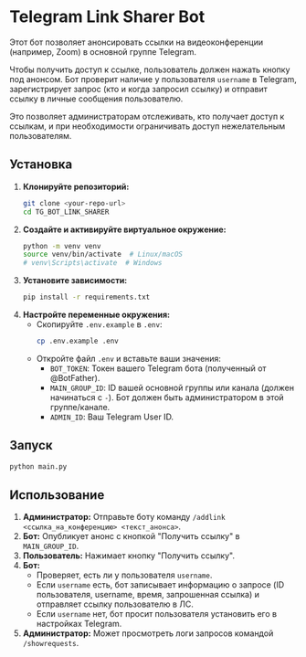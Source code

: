 # Telegram Link Sharer Bot

Этот бот позволяет анонсировать ссылки на видеоконференции (например, Zoom) в основной группе Telegram.

Чтобы получить доступ к ссылке, пользователь должен нажать кнопку под анонсом. Бот проверит наличие у пользователя `username` в Telegram, зарегистрирует запрос (кто и когда запросил ссылку) и отправит ссылку в личные сообщения пользователю.

Это позволяет администраторам отслеживать, кто получает доступ к ссылкам, и при необходимости ограничивать доступ нежелательным пользователям.

## Установка

1.  **Клонируйте репозиторий:**
    ```bash
    git clone <your-repo-url>
    cd TG_BOT_LINK_SHARER
    ```
2.  **Создайте и активируйте виртуальное окружение:**
    ```bash
    python -m venv venv
    source venv/bin/activate  # Linux/macOS
    # venv\Scripts\activate  # Windows
    ```
3.  **Установите зависимости:**
    ```bash
    pip install -r requirements.txt
    ```
4.  **Настройте переменные окружения:**
    *   Скопируйте `.env.example` в `.env`:
        ```bash
        cp .env.example .env
        ```
    *   Откройте файл `.env` и вставьте ваши значения:
        *   `BOT_TOKEN`: Токен вашего Telegram бота (полученный от @BotFather).
        *   `MAIN_GROUP_ID`: ID вашей основной группы или канала (должен начинаться с `-`). Бот должен быть администратором в этой группе/канале.
        *   `ADMIN_ID`: Ваш Telegram User ID.

## Запуск

```bash
python main.py
```

## Использование

1.  **Администратор:** Отправьте боту команду `/addlink <ссылка_на_конференцию> <текст_анонса>`.
2.  **Бот:** Опубликует анонс с кнопкой "Получить ссылку" в `MAIN_GROUP_ID`.
3.  **Пользователь:** Нажимает кнопку "Получить ссылку".
4.  **Бот:**
    *   Проверяет, есть ли у пользователя `username`.
    *   Если `username` есть, бот записывает информацию о запросе (ID пользователя, username, время, запрошенная ссылка) и отправляет ссылку пользователю в ЛС.
    *   Если `username` нет, бот просит пользователя установить его в настройках Telegram.
5.  **Администратор:** Может просмотреть логи запросов командой `/showrequests`.
